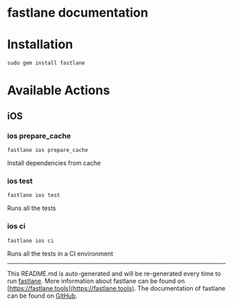 fastlane documentation
================
# Installation
```
sudo gem install fastlane
```
# Available Actions
## iOS
### ios prepare_cache
```
fastlane ios prepare_cache
```
Install dependencies from cache
### ios test
```
fastlane ios test
```
Runs all the tests
### ios ci
```
fastlane ios ci
```
Runs all the tests in a CI environment

----

This README.md is auto-generated and will be re-generated every time to run [fastlane](https://fastlane.tools).
More information about fastlane can be found on [https://fastlane.tools](https://fastlane.tools).
The documentation of fastlane can be found on [GitHub](https://github.com/fastlane/fastlane/tree/master/fastlane).